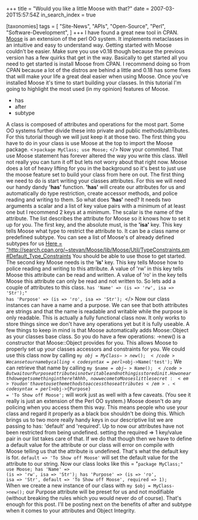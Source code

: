 +++
title = "Would you like a little Moose with that?"
date = 2007-03-20T15:57:54Z
in_search_index = true

[taxonomies]
tags = [
	"Site-News",
	"APIs",
	"Open-Source",
	"Perl",
	"Software-Development",
]
+++
I have found a great new tool in CPAN. <a href="http://search.cpan.org/~stevan/Moose/lib/Moose.pm">Moose</a> is an extension of the perl OO system. It implements metaclasses in an intuitive and easy to understand way. Getting started with Moose couldn't be easier. Make sure you use v0.18 though because the previous version has a few quirks that get in the way. Basically to get started all you need to get started is install Moose from CPAN. I recommend doing so from CPAN because a lot of the distros are behind a little and 0.18 has some fixes that will make your life a great deal easier when using Moose. Once you've installed Moose it's time to start building your classes. In this tutorial I'm going to highlight the most used (in my opinion) features of Moose. <ul> <li>has</li> <li>after</li> <li>subtype</li> </ul> A class is composed of attributes and operations for the most part. Some OO systems further divide these into private and public methods/attributes. For this tutorial though we will just keep it at those two. The first thing you have to do in your class is use Moose at the top to import the Moose package. <><code syntax=perl>package MyClass;
use Moose;</code> </> Now your commited. That use Moose statement has forever altered the way you write this class. Well not really you can turn it off but lets not worry about that right now. Moose does a lot of heavy lifting for you in the background so it's best to just use the moose feature set to build your class from here on out. The first thing we need to do is start writing your classes attributes. For this we will need our handy dandy <strong>'has'</strong> function. <strong>'has'</strong> will create our attributes for us and automatically do type restriction, create accessor methods, and police reading and writing to them. So what does <strong>'has'</strong> need? It needs two arguments a scalar and a list of key value pairs with a minimum of at least one but I recommend 2 keys at a minimum. The scalar is the name of the attribute. The list describes the attribute for Moose so it knows how to set it up for you. The first key, and the absolute must, is the <strong>'isa'</strong> key. This key tells Moose what type to restrict the attribute to. It can be a class name or predefined subtype. You can see a list of Moose's of already defined subtypes for us <a href="http://search.cpan.org/~stevan/Moose/lib/Moose/Util/TypeConstraints.pm#Default_Type_Constraints">Here  = "http://search.cpan.org/~stevan/Moose/lib/Moose/Util/TypeConstraints.pm#Default_Type_Constraints</a> You should be able to use those to get started. The second key Moose needs is the <strong>'is'</strong> key. This key tells Moose how to police reading and writing to this attribute. A value of 'rw' in this key tells Moose this attribute can be read and written. A value of 'ro' in the key tells Moose this attribute can only be read and not written to. So lets add a couple of attributes to this class. <code syntax=perl>has 'Name' => (is => 'rw', isa => 'Str');"
has 'Purpose' => (is => 'ro', isa => 'Str');
</code></> Now our class instances can have a name and a purpose. We can see that both attributes are strings and that the name is readable and writable while the purpose is only readable. This is actually a fully functional class now. It only works to store things since we don't have any operations yet but it is fully useable. A few things to keep in mind is that Moose automatically adds Moose::Object as your classes base class. So you do have a few operations: ->new() is a constructor that Moose::Object provides for you. This allows Moose to properly set up your classes accessors and constraints for you. We could use this class now by calling <code syntax=perl>my $obj = MyClass->new();</code>  We can set our name by calling <code syntax=perl>$obj->Name('test');</code> We can retrieve that name by calling <code syntax=perl>my $name = $obj->Name();</code>  But wait our Purpose attribute is not writable and nothing is stored in it. How on earth do we get something in there? Ahhh, now we come to Mooses little secret: <em>You don't have to use the methods to access those attributes</em>. <code syntax=perl>$obj->{Purpose} = 'To Show off Moose';</code> will work just as well with a few caveats. (You see it really is just an extension of the Perl OO system.) Moose doesn't do any policing when you access them this way. This means people who use your class and regard it properly as a black box shouldn't be doing this. Which brings us to two more really handy keys in our descriptive list we are passing to has: 'default' and 'required'. Up to now our attributes have not been restricted from being undefined. setting the required => 1 key/value pair in our list takes care of that. If we do that though then we have to define a default value for the attribute or our class will error on compile with Moose telling us that the attribute is undefined. That's what the default key is for. <code syntax=perl>default => 'To Show off Moose'</code> will set the default value for the attribute to our string. Now our class looks like this = "<code syntax=perl>package MyClass;"
use Moose;
has 'Name' => (is => 'rw', isa => 'Str');
has 'Purpose' => (is => 'ro', isa => 'Str', default => 'To Show off Moose', required => 1);
</code> When we create a new instance of our class with <code syntax=perl>my $obj = MyClass->new();</code>  our Purpose attribute will be preset for us and not modifiable (without breaking the rules which you would never do of course). That's enough for this post. I'll be posting next on the benefits of after and subtype when it comes to your attributes and Object Integrity.
